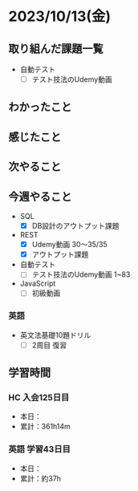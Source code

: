 # 2023/10/13(金)

## 取り組んだ課題一覧

- 自動テスト
  - [ ] テスト技法のUdemy動画

## わかったこと

## 感じたこと

## 次やること

## 今週やること

- SQL
  - [x] DB設計のアウトプット課題

- REST
  - [x] Udemy動画 30〜35/35
  - [x] アウトプット課題
  
- 自動テスト
  - [ ] テスト技法のUdemy動画 1~83

- JavaScript
  - [ ] 初級動画

### 英語

- 英文法基礎10題ドリル
  - [ ] 2周目 復習

## 学習時間

### HC 入会125日目

- 本日：
- 累計：361h14m

### 英語 学習43日目

- 本日：
- 累計：約37h
